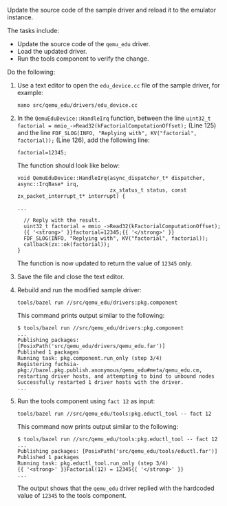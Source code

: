 Update the source code of the sample driver and reload it to the emulator
instance.

The tasks include:

*   Update the source code of the `qemu_edu` driver.
*   Load the updated driver.
*   Run the tools component to verify the change.

Do the following:

1. Use a text editor to open the `edu_device.cc` file of the sample driver, for example:

   ```posix-terminal
   nano src/qemu_edu/drivers/edu_device.cc
   ```

1. In the `QemuEduDevice::HandleIrq` function,
   between the line `uint32_t factorial = mmio_->Read32(kFactorialComputationOffset);`
   (Line 125) and the line `FDF_SLOG(INFO, "Replying with", KV("factorial", factorial));`
   (Line 126), add the following line:

   ```
   factorial=12345;
   ```

   The function should look like below:

   ```none {:.devsite-disable-click-to-copy}
   void QemuEduDevice::HandleIrq(async_dispatcher_t* dispatcher, async::IrqBase* irq,
                                 zx_status_t status, const zx_packet_interrupt_t* interrupt) {

   ...

     // Reply with the result.
     uint32_t factorial = mmio_->Read32(kFactorialComputationOffset);
     {{ '<strong>' }}factorial=12345;{{ '</strong>' }}
     FDF_SLOG(INFO, "Replying with", KV("factorial", factorial));
     callback(zx::ok(factorial));
   }
   ```

   The function is now updated to return the value of `12345` only.

1. Save the file and close the text editor.

1. Rebuild and run the modified sample driver:

   ```posix-terminal
   tools/bazel run //src/qemu_edu/drivers:pkg.component
   ```

   This command prints output similar to the following:

   ```none {:.devsite-disable-click-to-copy}
   $ tools/bazel run //src/qemu_edu/drivers:pkg.component
   ...
   Publishing packages: [PosixPath('src/qemu_edu/drivers/qemu_edu.far')]
   Published 1 packages
   Running task: pkg.component.run_only (step 3/4)
   Registering fuchsia-pkg://bazel.pkg.publish.anonymous/qemu_edu#meta/qemu_edu.cm, restarting driver hosts, and attempting to bind to unbound nodes
   Successfully restarted 1 driver hosts with the driver.
   ...
   ```

1. Run the tools component using `fact 12` as input:

   ```posix-terminal
   tools/bazel run //src/qemu_edu/tools:pkg.eductl_tool -- fact 12
   ```

   This command now prints output similar to the following:

   ```none {:.devsite-disable-click-to-copy}
   $ tools/bazel run //src/qemu_edu/tools:pkg.eductl_tool -- fact 12
   ...
   Publishing packages: [PosixPath('src/qemu_edu/tools/eductl.far')]
   Published 1 packages
   Running task: pkg.eductl_tool.run_only (step 3/4)
   {{ '<strong>' }}Factorial(12) = 12345{{ '</strong>' }}
   ...
   ```

   The output shows that the `qemu_edu` driver replied with the
   hardcoded value of `12345` to the tools component.
